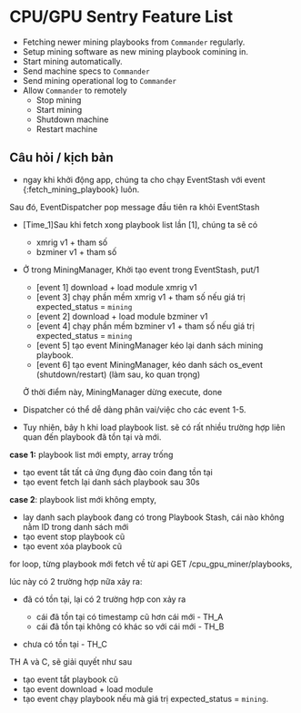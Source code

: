 # CPU/GPU Sentry Feature List

- Fetching newer mining playbooks from `Commander` regularly.
- Setup mining software as new mining playbook comining in.
- Start mining automatically.
- Send machine specs to `Commander`
- Send mining operational log to `Commander`
- Allow `Commander` to remotely
    - Stop mining
    - Start mining
    - Shutdown machine
    - Restart machine

## Câu hỏi ‌/ kịch bản

- ngay khi khởi động app, chúng ta cho chạy EventStash với event {:fetch_mining_playbook} luôn.

Sau đó, EventDispatcher pop message đầu tiên ra khỏi EventStash


- [Time_1]Sau khi fetch xong playbook list lần [1], chúng ta sẽ có
    - xmrig v1 + tham số
    - bzminer v1 + tham số

- Ở trong MiningManager, Khởi tạo event trong EventStash, put/1

  - [event 1] download + load module xmrig v1
  - [event 3] chạy phần mềm xmrig v1 + tham số   nếu giá trị expected_status = `mining`
  - [event 2] download + load module bzminer v1
  - [event 4] chạy phần mềm bzminer v1 + tham số nếu giá trị expected_status = `mining`
  - [event 5] tạo event MiningManager kéo lại danh sách mining playbook.
  - [event 6] tạo event MiningManager, kéo danh sách os_event (shutdown/restart) (làm sau, ko quan trọng)

   Ở thời điểm này, MiningManager dừng execute, done

- Dispatcher có thể dễ dàng phân vai/việc cho các event 1-5.
- Tuy nhiên, bây h khi load playbook list. sẽ có rất nhiều trường hợp liên quan đến playbook đã tồn tại và mới.

**case 1:** playbook list mới empty, array trống

- tạo event tắt tất cả ứng đụng đào coin đang tồn tại
- tạo event fetch lại danh sách playbook sau 30s

**case 2**: playbook list mới không empty,

- lay danh sach playbook đang có trong Playbook Stash, cái nào không nằm ID trong danh sách mới
- tạo event stop playbook cũ
- tạo event xóa playbook cũ


for loop, từng playbook mới fetch về từ api GET /cpu_gpu_miner/playbooks,

lúc này có 2 trường hợp nữa xảy ra:

- đã có tồn tại, lại có 2 trường hợp con xảy ra
    - cái đã tồn tại có timestamp cũ hơn cái mới - TH_A
    - cái đã tồn tại không có khác so với cái mới - TH_B

- chưa có tồn tại - TH_C

TH A và C, sẽ giải quyết như sau

- tạo event tắt playbook cũ
- tạo event download + load module
- tạo event chạy playbook nếu mà giá trị expected_status = `mining`.
